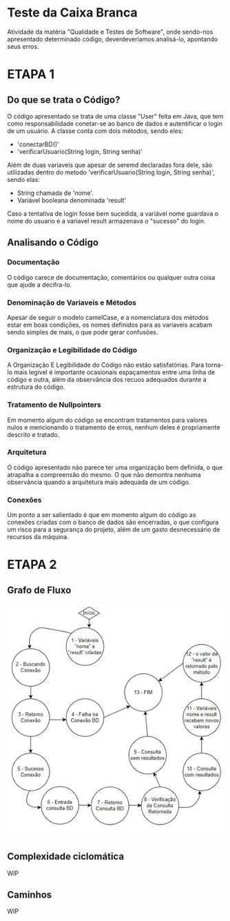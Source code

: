 # Teste da Caixa Branca
Atividade da matéria "Qualidade e Testes de Software", onde sendo-nos apresentado determinado código, deverdeveríamos analisá-lo, apontando seus erros.

# ETAPA 1

## Do que se trata o Código?
O código apresentado se trata de uma classe "User" feita em Java, que tem como responsabilidade conetar-se ao banco de dados e autentificar o login de um usuário.
A classe conta com dois métodos, sendo eles:

- 'conectarBD()'
- 'verificarUsuario(String login, String senha)'

Além de duas variaveis que apesar de seremd declaradas fora dele, são utilizadas dentro do metodo 'verificarUsuario(String login, String senha)', sendo elas:

- String chamada de 'nome'.
- Variável booleana denominada 'result'

Caso a tentativa de login fosse bem sucedida, a variável nome guardava o nome do usuario e a variavel result armazenava o "sucesso" do login.

## Analisando o Código

###  Documentação
O código carece de documentação, comentários ou qualquer outra coisa que ajude a decifra-lo.

### Denominação de Variaveis e Métodos
Apesar de seguir o modelo camelCase, e a nomenclatura dos métodos estar em boas condições, os nomes definidos para as variaveis acabam sendo simples de mais, o que pode gerar confusões.

### Organização e Legibilidade do Código
A Organização E Legibilidade do Código não estão satisfatórias. Para torna-lo mais legível é importante ocasionais espaçamentos entre uma linha de código e outra, além da observância dos recuos adequados durante a estrutura do código.

### Tratamento de Nullpointers
Em momento algum do código se encontram tratamentos para valores nulos e mencionando o tratamento de erros, nenhum deles é propriamente descrito e tratado.

### Arquitetura
O código apresentado não parece ter uma organização bem definida, o que atrapalha a compreensão do mesmo. O que não demontra nenhuma observância quando a arquitetura mais adequada de um código.

### Conexões
Um ponto a ser salientado é que em momento algum do código as conexões criadas com o banco de dados são encerradas, o que configura um risco para a segurança do projeto, além de um gasto desnecessário de recursos da máquina.

# ETAPA 2

## Grafo de Fluxo
<img src="img/TQS-GrafoFluxo.JPG">

## Complexidade ciclomática 
WIP
## Caminhos
WIP
